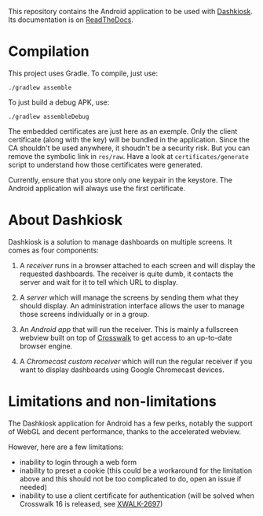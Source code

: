 This repository contains the Android application to be used with
[Dashkiosk](https://github.com/vincentbernat/dashkiosk). Its
documentation is on [ReadTheDocs][].

[ReadTheDocs]: http://dashkiosk.readthedocs.org/en/latest/android.html

# Compilation

This project uses Gradle. To compile, just use:

    ./gradlew assemble

To just build a debug APK, use:

    ./gradlew assembleDebug

[Gradle]: http://www.gradle.org/
[Android SDK]: http://developer.android.com/sdk/index.html#Other

The embedded certificates are just here as an exemple. Only the client
certificate (along with the key) will be bundled in the
application. Since the CA shouldn't be used anywhere, it shoudn't be a
security risk. But you can remove the symbolic link in `res/raw`. Have
a look at `certificates/generate` script to understand how those
certificates were generated.

Currently, ensure that you store only one keypair in the keystore. The
Android application will always use the first certificate.

# About Dashkiosk

Dashkiosk is a solution to manage dashboards on multiple screens. It
comes as four components:

 1. A _receiver_ runs in a browser attached to each screen and will
    display the requested dashboards. The receiver is quite dumb, it
    contacts the server and wait for it to tell which URL to display.

 2. A _server_ which will manage the screens by sending them what they
    should display. An administration interface allows the user to
    manage those screens individually or in a group.
    
 3. An _Android app_ that will run the receiver. This is mainly a
    fullscreen webview built on top of [Crosswalk][] to get access to
    an up-to-date browser engine.

 4. A _Chromecast custom receiver_ which will run the regular receiver
    if you want to display dashboards using Google Chromecast devices.

[Crosswalk]: https://crosswalk-project.org/

# Limitations and non-limitations

The Dashkiosk application for Android has a few perks, notably the
support of WebGL and decent performance, thanks to the accelerated
webview.

However, here are a few limitations:

 - inability to login through a web form
 - inability to preset a cookie (this could be a workaround for the
   limitation above and this should not be too complicated to do, open
   an issue if needed)
 - inability to use a client certificate for authentication (will be
   solved when Crosswalk 16 is released, see
   [XWALK-2697](https://crosswalk-project.org/jira/browse/XWALK-2697))

